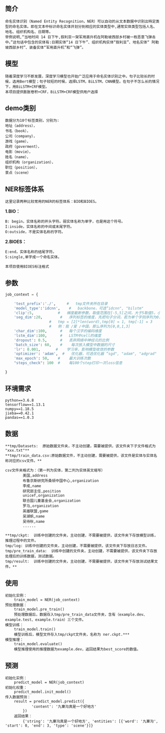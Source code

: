## 简介
    命名实体识别（Named Entity Recognition，NER）可以自动的从文本数据中识别出特定类型的命名实体。即在文本中标识命名实体并划分到相应的实体类型中,通常实体类型包括人名、地名、组织机构名、日期等。
    举例说明,“当地时间 14 日下午,叙利亚一架军用直升机在阿勒坡西部乡村被一枚恶意飞弹击中。”这句话中包含的实体有:日期实体“14 日下午”、组织机构实体“叙利亚”、地名实体“ 阿勒坡西部乡村”、装备实体“军用直升机”和“飞弹”。


## 模型
    随着深度学习不断发展，深度学习模型也开始广泛应用于命名实体识别之中。句子比较长的时候，选用Bert模型；句子较短的时候，选择LSTM，BiLSTM，CNN模型。在句子不怎么长的情况下，用BiLSTM+CRF模型。
    本项目提供膨胀卷积+CRF，BiLSTM+CRF模型供用户选择
    
## demo类别
    数据分为10个标签类别，分别为: 
    地址（address），
    书名（book），
    公司（company），
    游戏（game），
    政府（goverment），
    电影（movie），
    姓名（name），
    组织机构（organization），
    职位（position），
    景点（scene）
    
## NER标签体系
    这里记录两种比较常用的NER的标签体系：BIO和BIOES。
**1.BIO：**

    B: begin，实体名称的开头字符。弱实体名称为单字，也是用这个符号。
    I:inside，实体名称的中间或末尾字符。
    O:outside，不是实体名称的字符。
    
**2.BIOES：**

    E:end，实体名称的结尾字符。
    S:single,单字成一个命名实体。
    
    本项目使用BIOES标注格式

## 参数
```py
job_context = {
    
    'test_prefix':'./',     #   tmp文件夹所在目录
    'model_type':'idcnn',    #   backbone，可选“idcnn", "bilstm"
    'clip':5,           #   梯度截断参数，取值范围在[-5,5]之间，大于5取值5，小于-5取值-5。
    'seg_dim':20,        #   序列标签的维度，先把句子分词，若为单个字则序列为0，若为多个字组成的词语,则词语序列为
                    #   tmp = [2]*len(word),tmp[0] = 1, tmp[-1] = 3
                    #   例：我 /爱 /中国，那么序列为[0,0,1,3]
    'char_dim':100,      #   每个汉字的编码维度
    'lstm_dim':100,      #   LSTM中cell的维度
    'dropout': 0.5,      #   丢弃网络中神经元的比例
    'batch_size': 60,    #    每次放入模型中数据的尺寸
    'lr': 0.001,       #    学习率，影响模型收敛的参数
    'optimizer': 'adam',  #   优化器，可选优化器 “sgd", "adam", "adgrad"
    'max_epoch': 50,    #    最大训练次数
    "steps_check": 100  #    每100个step打印一次loss信息
    
}
```

## 环境需求
    python==3.6.8
    tensorflow==1.13.1
    numpy==1.18.5
    jieba==0.42.1
    pandas==1.0.3

## 数据
    **tmp/Datasets:  原始数据文件夹，不主动创建，需要被提供，该文件夹下子文件格式为 "xxx.txt"**
    **tmp/train_data.csv:原始数据文件，不主动创建，需要被提供，该文件是实体与实体名称对应的csv文件。**

    csv文件夹格式为：（第一列为实体，第二列为实体英文缩写）
            美国,address
            布鲁京斯研究所桑顿中国中心,organization
            李成,name
            研究部主任,position
            unicef,organization
            联合国儿童基金会,organization
            罗马,organization
            英雄联盟,game
            吴湖帆,name
            吴待秋,name
            ......
    
    **tmp/ckpt:  训练中创建的文件夹，主动创建，不需要被提供，该文件夹下存放模型训练，推理过程中的文件。
    tmp/log: 训练中创建的文件夹，主动创建，不需要被提供，该文件夹下存放日志文件。
    tmp/pre_train_data:  训练中创建的文件夹，主动创建，不需要被提供，该文件夹下存放处理后的训练数据，测试数据。
    tmp/result:  训练中创建的文件夹，主动创建，不需要被提供，该文件夹下存放测试结果文件。**

## 使用
    初始化实例：
        train_model = NER(job_context)
    预处理数据：
        train_model.pre_train()
        预处理数据后，数据存入tmp/pre_train_data文件夹，含有（example.dev、example.test、example.train）三个文件。
    模型训练：
        train_model.train()
        模型训练后，模型文件存入tmp/ckpt文件夹，名称为 ner.ckpt.***
    模型推理：
        train_model.evaluate()
        模型推理使用的推理数据为example.dev，返回结果为best_score的数值。

## 预测
    初始化实例：
        predict_model = NER(job_context)
    初始化权重：
        predict_model.init_model()
    传入数据预测：
        result = predict_model.predict({
                'content': '九寨沟真是一个好地方'
            })
        返回结果：
            {'string': '九寨沟真是一个好地方', 'entities': [{'word': '九寨沟', 'start': 0, 'end': 3, 'type': 'scene'}]}




